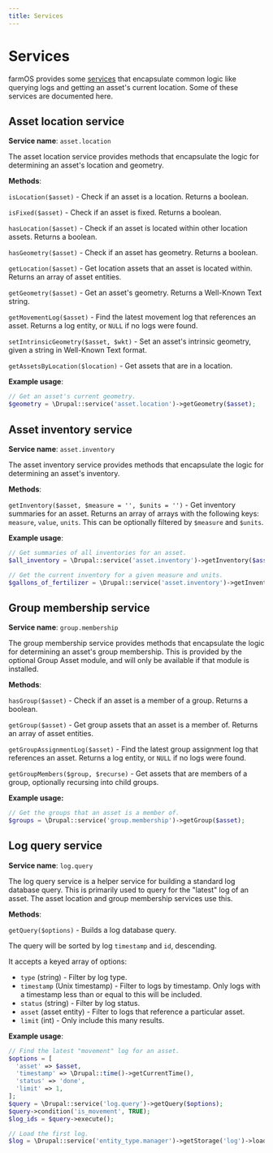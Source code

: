 ```yaml
---
title: Services
---
```


# Services

farmOS provides some [services](https://symfony.com/doc/current/service_container.html)
that encapsulate common logic like querying logs and getting an asset's current
location. Some of these services are documented here.

## Asset location service

**Service name**: `asset.location`

The asset location service provides methods that encapsulate the logic for
determining an asset's location and geometry.

**Methods**:

`isLocation($asset)` - Check if an asset is a location. Returns a boolean.

`isFixed($asset)` - Check if an asset is fixed. Returns a boolean.

`hasLocation($asset)` - Check if an asset is located within other location
assets. Returns a boolean.

`hasGeometry($asset)` - Check if an asset has geometry. Returns a boolean.

`getLocation($asset)` - Get location assets that an asset is located within.
Returns an array of asset entities.

`getGeometry($asset)` - Get an asset's geometry. Returns a Well-Known Text
string.

`getMovementLog($asset)` - Find the latest movement log that references an
asset. Returns a log entity, or `NULL` if no logs were found.

`setIntrinsicGeometry($asset, $wkt)` - Set an asset's intrinsic geometry, given
a string in Well-Known Text format.

`getAssetsByLocation($location)` - Get assets that are in a location.

**Example usage**:

```php
// Get an asset's current geometry.
$geometry = \Drupal::service('asset.location')->getGeometry($asset);
```

## Asset inventory service

**Service name**: `asset.inventory`

The asset inventory service provides methods that encapsulate the logic for
determining an asset's inventory.

**Methods**:

`getInventory($asset, $measure = '', $units = '')` - Get inventory summaries
for an asset. Returns an array of arrays with the following keys: `measure`,
`value`, `units`. This can be optionally filtered by `$measure` and `$units`.

**Example usage**:

```php
// Get summaries of all inventories for an asset.
$all_inventory = \Drupal::service('asset.inventory')->getInventory($asset);

// Get the current inventory for a given measure and units.
$gallons_of_fertilizer = \Drupal::service('asset.inventory')->getInventory($asset, 'volume', 'gallons');
```

## Group membership service

**Service name**: `group.membership`

The group membership service provides methods that encapsulate the logic for
determining an asset's group membership. This is provided by the optional Group
Asset module, and will only be available if that module is installed.

**Methods**:

`hasGroup($asset)` - Check if an asset is a member of a group. Returns a
boolean.

`getGroup($asset)` - Get group assets that an asset is a member of. Returns an
array of asset entities.

`getGroupAssignmentLog($asset)` - Find the latest group assignment log that
references an asset. Returns a log entity, or `NULL` if no logs were found.

`getGroupMembers($group, $recurse)` - Get assets that are members of a group,
optionally recursing into child groups.

**Example usage:**

```php
// Get the groups that an asset is a member of.
$groups = \Drupal::service('group.membership')->getGroup($asset);
```

## Log query service

**Service name**: `log.query`

The log query service is a helper service for building a standard log database
query. This is primarily used to query for the "latest" log of an asset.
The asset location and group membership services use this.

**Methods**:

`getQuery($options)` - Builds a log database query.

The query will be sorted by log `timestamp` and `id`, descending.

It accepts a keyed array of options:

- `type` (string) - Filter by log type.
- `timestamp` (Unix timestamp) - Filter to logs by timestamp. Only logs with
  a timestamp less than or equal to this will be included.
- `status` (string) - Filter by log status.
- `asset` (asset entity) - Filter to logs that reference a particular asset.
- `limit` (int) - Only include this many results.

**Example usage**:

```php
// Find the latest "movement" log for an asset.
$options = [
  'asset' => $asset,
  'timestamp' => \Drupal::time()->getCurrentTime(),
  'status' => 'done',
  'limit' => 1,
];
$query = \Drupal::service('log.query')->getQuery($options);
$query->condition('is_movement', TRUE);
$log_ids = $query->execute();

// Load the first log.
$log = \Drupal::service('entity_type.manager')->getStorage('log')->load(reset($log_ids));
```
